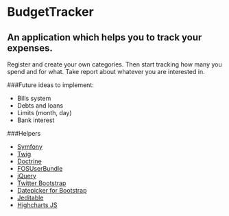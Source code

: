 BudgetTracker
=============

An application which helps you to track your expenses.
------------------------------------------------------

Register and create your own categories. Then start tracking how many you spend and for what.
Take report about whatever you are interested in.

###Future ideas to implement:

* Bills system
* Debts and loans
* Limits (month, day)
* Bank interest

###Helpers


* [Symfony][1]
* [Twig][2]
* [Doctrine][3]
* [FOSUserBundle][4]
* [jQuery][5]
* [Twitter Bootstrap][6]
* [Datepicker for Bootstrap][7]
* [Jeditable][8]
* [Highcharts JS][9]

[1]:  http://symfony.com/
[2]:  http://twig.sensiolabs.org/
[3]:  http://www.doctrine-project.org/
[4]:  https://github.com/FriendsOfSymfony/FOSUserBundle
[5]:  http://jquery.com/
[6]:  http://twitter.github.io/bootstrap/
[7]:  http://eternicode.github.io/bootstrap-datepicker/
[8]:  http://www.appelsiini.net/projects/jeditable
[9]:  http://www.highcharts.com/